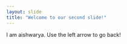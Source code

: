 ```yaml
---
layout: slide
title: "Welcome to our second slide!"
---
```

I am aishwarya.
Use the left arrow to go back!
